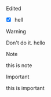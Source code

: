 Edited  
- [x] hell
>[!WARNING]
>Don't do it.
>hello

>[!NOTE]
>this is note

>[!IMPORTANT]
>this is important
